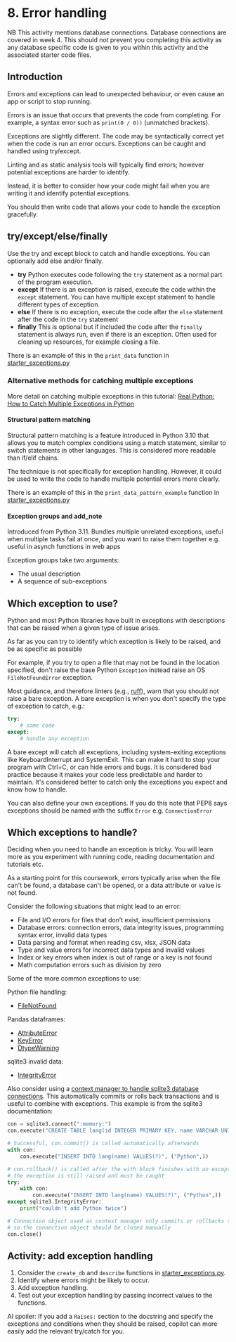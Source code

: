 # 8. Error handling

NB This activity mentions database connections. Database connections are covered in week 4. This should not prevent you
completing this activity as any database specific code is given to you within this activity and the associated starter
code files.

## Introduction

Errors and exceptions can lead to unexpected behaviour, or even cause an app or script to stop running.

Errors is an issue that occurs that prevents the code from completing. For example, a syntax error such as
`print(0 / 0))` (unmatched brackets).

Exceptions are slightly different. The code may be syntactically correct yet when the code is run an error occurs.
Exceptions can be caught and handled using try/except.

Linting and as static analysis tools will typically find errors; however potential exceptions are harder to identify.

Instead, it is better to consider how your code might fail when you are writing it and identify potential exceptions.

You should then write code that allows your code to handle the exception gracefully.

## try/except/else/finally

Use the try and except block to catch and handle exceptions. You can optionally add else and/or finally.

- **try** Python executes code following the `try` statement as a normal part of the program execution.
- **except** If there is an exception is raised, execute the code within the `except` statement. You can have multiple
  except statement to handle different types of exception.
- **else** If there is no exception, execute the code after the `else` statement after the code in the `try` statement
- **finally** This is optional but if included the code after the `finally` statement is always run, even if there is an
  exception. Often used for cleaning up resources, for example closing a file.

There is an example of this in the `print_data` function
in [starter_exceptions.py](../../src/activities/starter/starter_exceptions.py)

### Alternative methods for catching multiple exceptions

More detail on catching multiple exceptions in this
tutorial: [Real Python: How to Catch Multiple Exceptions in Python](https://realpython.com/python-catch-multiple-exceptions/)

#### Structural pattern matching

Structural pattern matching is a feature introduced in Python 3.10 that allows you to match complex conditions using a
match statement, similar to switch statements in other languages. This is considered more readable than if/elif chains.

The technique is not specifically for exception handling. However, it could be used to write the code to handle multiple
potential errors more clearly.

There is an example of this in the `print_data_pattern_example` function
in [starter_exceptions.py](../../src/activities/starter/starter_exceptions.py)

#### Exception groups and add_note

Introduced from Python 3.11. Bundles multiple unrelated exceptions, useful when multiple tasks fail at once, and you
want to raise them together e.g. useful in asynch functions in web apps

Exception groups take two arguments:

- The usual description
- A sequence of sub-exceptions

## Which exception to use?

Python and most Python libraries have built in exceptions with descriptions that can be raised when a given type of
issue arises.

As far as you can try to identify which exception is likely to be raised, and be as specific as possible

For example, if you try to open a file that may not be found in the location specified, don't raise the base Python
`Exception` instead raise an OS `FileNotFoundError` exception.

Most guidance, and therefore linters (e.g., [ruff](https://docs.astral.sh/ruff/rules/bare-except/)), warn that you
should not raise a bare exception. A bare exception is when you don't specify the type of exception to catch, e.g.:

```python
try:
    # some code
except:
    # handle any exception
```

A bare except will catch all exceptions, including system-exiting exceptions like KeyboardInterrupt and SystemExit. This
can make it hard to stop your program with Ctrl+C, or can hide errors and bugs. It is considered bad practice because it
makes your code less predictable and harder to maintain. It's considered better to catch only the exceptions you expect
and know how to handle.

You can also define your own exceptions. If you do this note that PEP8 says exceptions should be named with the suffix
`Error` e.g. `ConnectionError`

## Which exceptions to handle?

Deciding when you need to handle an exception is tricky. You will learn more as you experiment with running code,
reading documentation and tutorials etc.

As a starting point for this coursework, errors typically arise when the file can't be found, a database can't be
opened, or a data attribute or value is not found.

Consider the following situations that might lead to an error:

- File and I/O errors for files that don’t exist, insufficient permissions
- Database errors: connection errors, data integrity issues, programming syntax error, invalid data types
- Data parsing and format when reading csv, xlsx, JSON data
- Type and value errors for incorrect data types and invalid values
- Index or key errors when index is out of range or a key is not found
- Math computation errors such as division by zero

Some of the more common exceptions to use:

Python file handling:

- [FileNotFound](https://docs.python.org/3/library/exceptions.html#FileNotFoundError)

Pandas dataframes:

- [AttributeError](https://docs.python.org/3/library/exceptions.html#AttributeError)
- [KeyError](https://docs.python.org/3/library/exceptions.html#KeyError)
- [DtypeWarning](https://pandas.pydata.org/docs/reference/api/pandas.errors.DtypeWarning.html)

sqlite3 invalid data:

- [IntegrityError](https://docs.python.org/3/library/sqlite3.html#sqlite3.IntegrityError)

Also consider
using
a [context manager to handle sqlite3 database connections](https://docs.python.org/3/library/sqlite3.html#sqlite3-connection-context-manager).
This automatically commits or rolls back transactions and is useful to combine with exceptions. This example is from the
sqlite3 documentation:

```python
con = sqlite3.connect(":memory:")
con.execute("CREATE TABLE lang(id INTEGER PRIMARY KEY, name VARCHAR UNIQUE)")

# Successful, con.commit() is called automatically afterwards
with con:
    con.execute("INSERT INTO lang(name) VALUES(?)", ("Python",))

# con.rollback() is called after the with block finishes with an exception,
# the exception is still raised and must be caught
try:
    with con:
        con.execute("INSERT INTO lang(name) VALUES(?)", ("Python",))
except sqlite3.IntegrityError:
    print("couldn't add Python twice")

# Connection object used as context manager only commits or rollbacks transactions,
# so the connection object should be closed manually
con.close()
```

## Activity: add exception handling

1. Consider the `create_db` and `describe` functions in
   [starter_exceptions.py](../../src/activities/starter/starter_exceptions.py).
2. Identify where errors might be likely to occur.
3. Add exception handling.
4. Test out your exception handling by passing incorrect values to the functions.

AI spoiler: If you add a `Raises:` section to the docstring and specify the exceptions and conditions when they should
be raised, copilot can more easily add the relevant try/catch for you.